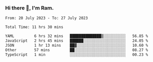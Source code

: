 ### Hi there 👋, I'm Ram.

<!--START_SECTION:waka-->

```txt
From: 20 July 2023 - To: 27 July 2023

Total Time: 11 hrs 30 mins

YAML         6 hrs 32 mins   ██████████████▒░░░░░░░░░░   56.85 %
JavaScript   2 hrs 45 mins   ██████░░░░░░░░░░░░░░░░░░░   24.05 %
JSON         1 hr 13 mins    ██▓░░░░░░░░░░░░░░░░░░░░░░   10.60 %
Other        57 mins         ██░░░░░░░░░░░░░░░░░░░░░░░   08.27 %
TypeScript   1 min           ░░░░░░░░░░░░░░░░░░░░░░░░░   00.23 %
```

<!--END_SECTION:waka-->
